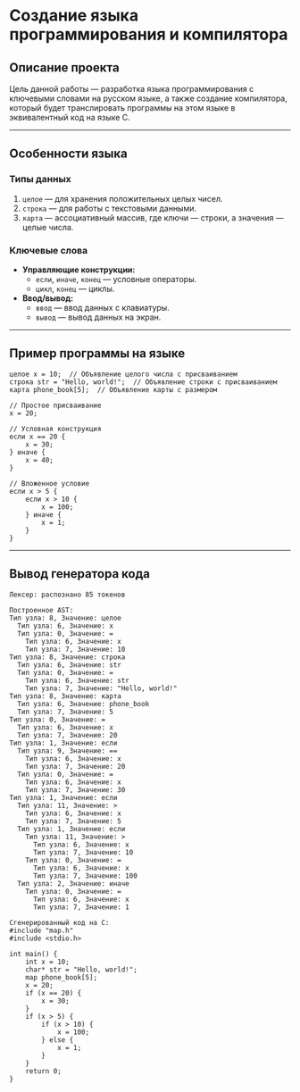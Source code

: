 # **Создание языка программирования и компилятора**

## **Описание проекта**
Цель данной работы — разработка языка программирования с ключевыми словами на русском языке, а также создание компилятора, который будет транслировать программы на этом языке в эквивалентный код на языке C.

---

## **Особенности языка**
### **Типы данных**
1. `целое` — для хранения положительных целых чисел.
2. `строка` — для работы с текстовыми данными.
3. `карта` — ассоциативный массив, где ключи — строки, а значения — целые числа.

### **Ключевые слова**
- **Управляющие конструкции:**
  - `если`, `иначе`, `конец` — условные операторы.
  - `цикл`, `конец` — циклы.
- **Ввод/вывод:**
  - `ввод` — ввод данных с клавиатуры.
  - `вывод` — вывод данных на экран.

---

## **Пример программы на языке**
```plaintext
целое x = 10;  // Объявление целого числа с присваиванием
строка str = "Hello, world!";  // Объявление строки с присваиванием
карта phone_book[5];  // Объявление карты с размером

// Простое присваивание
x = 20;

// Условная конструкция
если x == 20 {
    x = 30;
} иначе {
    x = 40;
}

// Вложенное условие
если x > 5 {
    если x > 10 {
        x = 100;
    } иначе {
        x = 1;
    }
}
```

---

## **Вывод генератора кода**
```plaintext
Лексер: распознано 85 токенов

Построенное AST:
Тип узла: 8, Значение: целое
  Тип узла: 6, Значение: x
  Тип узла: 0, Значение: =
    Тип узла: 6, Значение: x
    Тип узла: 7, Значение: 10
Тип узла: 8, Значение: строка
  Тип узла: 6, Значение: str
  Тип узла: 0, Значение: =
    Тип узла: 6, Значение: str
    Тип узла: 7, Значение: "Hello, world!"
Тип узла: 8, Значение: карта
  Тип узла: 6, Значение: phone_book
  Тип узла: 7, Значение: 5
Тип узла: 0, Значение: =
  Тип узла: 6, Значение: x
  Тип узла: 7, Значение: 20
Тип узла: 1, Значение: если
  Тип узла: 9, Значение: ==
    Тип узла: 6, Значение: x
    Тип узла: 7, Значение: 20
  Тип узла: 0, Значение: =
    Тип узла: 6, Значение: x
    Тип узла: 7, Значение: 30
Тип узла: 1, Значение: если
  Тип узла: 11, Значение: >
    Тип узла: 6, Значение: x
    Тип узла: 7, Значение: 5
  Тип узла: 1, Значение: если
    Тип узла: 11, Значение: >
      Тип узла: 6, Значение: x
      Тип узла: 7, Значение: 10
    Тип узла: 0, Значение: =
      Тип узла: 6, Значение: x
      Тип узла: 7, Значение: 100
  Тип узла: 2, Значение: иначе
    Тип узла: 0, Значение: =
      Тип узла: 6, Значение: x
      Тип узла: 7, Значение: 1

Сгенерированный код на C:
#include "map.h"
#include <stdio.h>

int main() {
    int x = 10;
    char* str = "Hello, world!";
    map phone_book[5];
    x = 20;
    if (x == 20) {
        x = 30;
    }
    if (x > 5) {
        if (x > 10) {
            x = 100;
        } else {
            x = 1;
        }
    }
    return 0;
}
```